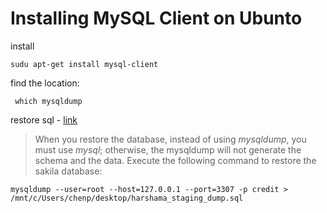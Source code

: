 # Installing MySQL Client on Ubunto

install

``sudu apt-get install mysql-client``
 

 find the location:

 `` which mysqldump``

 restore sql - [link](https://www.sqlshack.com/how-to-backup-and-restore-mysql-databases-using-the-mysqldump-command/)

> When you restore the database, instead of using *mysqldump*, you must use *mysql*;
> otherwise, the mysqldump will not generate the schema and the data. 
> Execute the following command to restore the sakila database:


```
mysqldump --user=root --host=127.0.0.1 --port=3307 -p credit > /mnt/c/Users/chenp/desktop/harshama_staging_dump.sql
```

